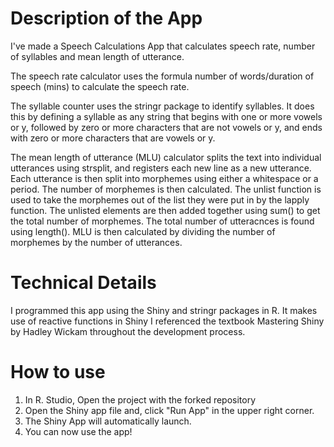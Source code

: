 # Description of the App
I've made a Speech Calculations App that calculates speech rate, number of syllables and mean length of utterance.

The speech rate calculator uses the formula number of words/duration of speech (mins) to calculate the speech rate. 

The syllable counter uses the stringr package to identify syllables. It does this by defining a syllable as any string that begins with one or more vowels or y, followed by zero or more characters that are not vowels or y, and ends with zero or more characters that are vowels or y.

The mean length of utterance (MLU) calculator splits the text into individual utterances using strsplit, and registers each new line as a new utterance. Each utterance is then split into morphemes using either a whitespace or a period. The number of morphemes is then calculated. The unlist function is used to take the morphemes out of the list they were put in by the lapply function. The unlisted elements are then added together using sum() to get the total number of morphemes. The total number of utteracnces is found using length(). MLU is then calculated by dividing the number of morphemes by the number of utterances.

# Technical Details
I programmed this app using the Shiny and stringr packages in R. It makes use of reactive functions in Shiny I referenced the textbook Mastering Shiny by Hadley Wickam throughout the development process.

# How to use
1. In R. Studio, Open the project with the forked repository
2. Open the Shiny app file and, click "Run App" in the upper right corner. 
3. The Shiny App will automatically launch.
4. You can now use the app!
